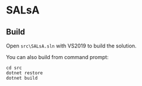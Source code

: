 # SALsA

## Build

Open `src\SALsA.sln` with VS2019 to build the solution.

You can also build from command prompt:

```
cd src
dotnet restore
dotnet build
```
